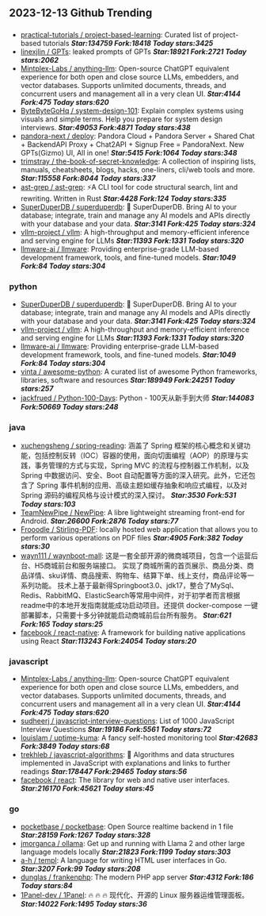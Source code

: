 ## 2023-12-13 Github Trending

### 
* [practical-tutorials / project-based-learning](https://github.com/practical-tutorials/project-based-learning): Curated list of project-based tutorials ***Star:134759 Fork:18418 Today stars:3425***
* [linexjlin / GPTs](https://github.com/linexjlin/GPTs): leaked prompts of GPTs ***Star:18921 Fork:2721 Today stars:2062***
* [Mintplex-Labs / anything-llm](https://github.com/Mintplex-Labs/anything-llm): Open-source ChatGPT equivalent experience for both open and close source LLMs, embedders, and vector databases. Supports unlimited documents, threads, and concurrent users and management all in a very clean UI. ***Star:4144 Fork:475 Today stars:620***
* [ByteByteGoHq / system-design-101](https://github.com/ByteByteGoHq/system-design-101): Explain complex systems using visuals and simple terms. Help you prepare for system design interviews. ***Star:49053 Fork:4871 Today stars:438***
* [pandora-next / deploy](https://github.com/pandora-next/deploy): Pandora Cloud + Pandora Server + Shared Chat + BackendAPI Proxy + Chat2API + Signup Free = PandoraNext. New GPTs(Gizmo) UI, All in one! ***Star:5415 Fork:1064 Today stars:348***
* [trimstray / the-book-of-secret-knowledge](https://github.com/trimstray/the-book-of-secret-knowledge): A collection of inspiring lists, manuals, cheatsheets, blogs, hacks, one-liners, cli/web tools and more. ***Star:115558 Fork:8044 Today stars:337***
* [ast-grep / ast-grep](https://github.com/ast-grep/ast-grep): ⚡A CLI tool for code structural search, lint and rewriting. Written in Rust ***Star:4428 Fork:124 Today stars:335***
* [SuperDuperDB / superduperdb](https://github.com/SuperDuperDB/superduperdb): 🔮 SuperDuperDB. Bring AI to your database; integrate, train and manage any AI models and APIs directly with your database and your data. ***Star:3141 Fork:425 Today stars:324***
* [vllm-project / vllm](https://github.com/vllm-project/vllm): A high-throughput and memory-efficient inference and serving engine for LLMs ***Star:11393 Fork:1331 Today stars:320***
* [llmware-ai / llmware](https://github.com/llmware-ai/llmware): Providing enterprise-grade LLM-based development framework, tools, and fine-tuned models. ***Star:1049 Fork:84 Today stars:304***

### python
* [SuperDuperDB / superduperdb](https://github.com/SuperDuperDB/superduperdb): 🔮 SuperDuperDB. Bring AI to your database; integrate, train and manage any AI models and APIs directly with your database and your data. ***Star:3141 Fork:425 Today stars:324***
* [vllm-project / vllm](https://github.com/vllm-project/vllm): A high-throughput and memory-efficient inference and serving engine for LLMs ***Star:11393 Fork:1331 Today stars:320***
* [llmware-ai / llmware](https://github.com/llmware-ai/llmware): Providing enterprise-grade LLM-based development framework, tools, and fine-tuned models. ***Star:1049 Fork:84 Today stars:304***
* [vinta / awesome-python](https://github.com/vinta/awesome-python): A curated list of awesome Python frameworks, libraries, software and resources ***Star:189949 Fork:24251 Today stars:257***
* [jackfrued / Python-100-Days](https://github.com/jackfrued/Python-100-Days): Python - 100天从新手到大师 ***Star:144083 Fork:50669 Today stars:248***

### java
* [xuchengsheng / spring-reading](https://github.com/xuchengsheng/spring-reading): 涵盖了 Spring 框架的核心概念和关键功能，包括控制反转（IOC）容器的使用，面向切面编程（AOP）的原理与实践，事务管理的方式与实现，Spring MVC 的流程与控制器工作机制，以及 Spring 中数据访问、安全、Boot 自动配置等方面的深入研究。此外，它还包含了 Spring 事件机制的应用、高级主题如缓存抽象和响应式编程，以及对 Spring 源码的编程风格与设计模式的深入探讨。 ***Star:3530 Fork:531 Today stars:103***
* [TeamNewPipe / NewPipe](https://github.com/TeamNewPipe/NewPipe): A libre lightweight streaming front-end for Android. ***Star:26600 Fork:2876 Today stars:77***
* [Frooodle / Stirling-PDF](https://github.com/Frooodle/Stirling-PDF): locally hosted web application that allows you to perform various operations on PDF files ***Star:4905 Fork:382 Today stars:30***
* [wayn111 / waynboot-mall](https://github.com/wayn111/waynboot-mall): 这是一套全部开源的微商城项目，包含一个运营后台、H5商城前台和服务端接口。 实现了商城所需的首页展示、商品分类、商品详情、sku详情、商品搜索、购物车、结算下单、线上支付，商品评论等一系列功能。 技术上基于最新得Springboot3.0、jdk17，整合了MySql、Redis、RabbitMQ、ElasticSearch等常用中间件，对于初学者而言根据readme中的本地开发指南就能成功启动项目。还提供 docker-compose 一键部署脚本，只需要十多分钟就能启动商城前后台所有服务。 ***Star:621 Fork:165 Today stars:25***
* [facebook / react-native](https://github.com/facebook/react-native): A framework for building native applications using React ***Star:113243 Fork:24054 Today stars:20***

### javascript
* [Mintplex-Labs / anything-llm](https://github.com/Mintplex-Labs/anything-llm): Open-source ChatGPT equivalent experience for both open and close source LLMs, embedders, and vector databases. Supports unlimited documents, threads, and concurrent users and management all in a very clean UI. ***Star:4144 Fork:475 Today stars:620***
* [sudheerj / javascript-interview-questions](https://github.com/sudheerj/javascript-interview-questions): List of 1000 JavaScript Interview Questions ***Star:19186 Fork:5561 Today stars:72***
* [louislam / uptime-kuma](https://github.com/louislam/uptime-kuma): A fancy self-hosted monitoring tool ***Star:42683 Fork:3849 Today stars:68***
* [trekhleb / javascript-algorithms](https://github.com/trekhleb/javascript-algorithms): 📝 Algorithms and data structures implemented in JavaScript with explanations and links to further readings ***Star:178447 Fork:29465 Today stars:56***
* [facebook / react](https://github.com/facebook/react): The library for web and native user interfaces. ***Star:216170 Fork:45621 Today stars:45***

### go
* [pocketbase / pocketbase](https://github.com/pocketbase/pocketbase): Open Source realtime backend in 1 file ***Star:28159 Fork:1267 Today stars:328***
* [jmorganca / ollama](https://github.com/jmorganca/ollama): Get up and running with Llama 2 and other large language models locally ***Star:21823 Fork:1199 Today stars:303***
* [a-h / templ](https://github.com/a-h/templ): A language for writing HTML user interfaces in Go. ***Star:3207 Fork:99 Today stars:208***
* [dunglas / frankenphp](https://github.com/dunglas/frankenphp): The modern PHP app server ***Star:4312 Fork:186 Today stars:84***
* [1Panel-dev / 1Panel](https://github.com/1Panel-dev/1Panel): 🔥 🔥 🔥 现代化、开源的 Linux 服务器运维管理面板。 ***Star:14022 Fork:1495 Today stars:36***
